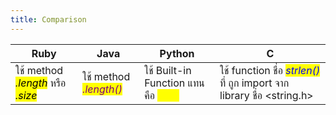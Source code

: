 ```yaml
---
title: Comparison
---
```




| Ruby                                                                                                      | Java                                                      | Python                                                                  | C                                                                                                         |
| --------------------------------------------------------------------------------------------------------- | --------------------------------------------------------- | ----------------------------------------------------------------------- | --------------------------------------------------------------------------------------------------------- |
| ใช้ method _<mark style="color:$danger;">.length</mark>_ หรือ _<mark style="color:$danger;">.size</mark>_ | ใช้ method _<mark style="color:purple;">.length()</mark>_ | ใช้ Built-in Function แทนคือ _<mark style="color:yellow;">len()</mark>_ | ใช้ function ชื่อ _<mark style="color:blue;">strlen()</mark>_ ที่ ถูก import จาก library ชื่อ \<string.h> |
